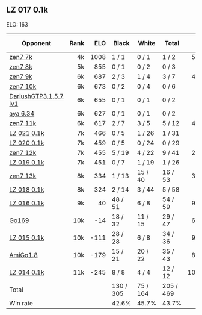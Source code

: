 ## LZ 017 0.1k ##

ELO: 163

Opponent | Rank | ELO | Black | White | Total | Win rate
---------|-----:|----:|-------|-------|-------|-------:
[zen7 7k](zen7%207k.md) | 4k | 1008 | 1 / 1 | 0 / 1 | 1 / 2 | 50.0%
[zen7 8k](zen7%208k.md) | 5k | 855 | 0 / 1 | 0 / 2 | 0 / 3 | 0.0%
[zen7 9k](zen7%209k.md) | 6k | 687 | 2 / 3 | 1 / 4 | 3 / 7 | 42.9%
[zen7 10k](zen7%2010k.md) | 6k | 673 | 0 / 2 | 0 / 4 | 0 / 6 | 0.0%
[DariushGTP3.1.5.7 lv1](DariushGTP3.1.5.7%20lv1.md) | 6k | 655 | 0 / 1 | 0 / 1 | 0 / 2 | 0.0%
[aya 6.34](aya%206.34.md) | 6k | 627 | 0 / 1 | 0 / 1 | 0 / 2 | 0.0%
[zen7 11k](zen7%2011k.md) | 6k | 617 | 2 / 7 | 3 / 5 | 5 / 12 | 41.7%
[LZ 021 0.1k](LZ%20021%200.1k.md) | 7k | 466 | 0 / 5 | 1 / 26 | 1 / 31 | 3.2%
[LZ 020 0.1k](LZ%20020%200.1k.md) | 7k | 459 | 0 / 5 | 0 / 24 | 0 / 29 | 0.0%
[zen7 12k](zen7%2012k.md) | 7k | 455 | 5 / 19 | 4 / 22 | 9 / 41 | 22.0%
[LZ 019 0.1k](LZ%20019%200.1k.md) | 7k | 451 | 0 / 7 | 1 / 19 | 1 / 26 | 3.8%
[zen7 13k](zen7%2013k.md) | 8k | 334 | 1 / 13 | 15 / 40 | 16 / 53 | 30.2%
[LZ 018 0.1k](LZ%20018%200.1k.md) | 8k | 324 | 2 / 14 | 3 / 44 | 5 / 58 | 8.6%
[LZ 016 0.1k](LZ%20016%200.1k.md) | 9k | 40 | 48 / 51 | 6 / 8 | 54 / 59 | 91.5%
[Go169](Go169.md) | 10k | -14 | 18 / 32 | 11 / 15 | 29 / 47 | 61.7%
[LZ 015 0.1k](LZ%20015%200.1k.md) | 10k | -111 | 28 / 28 | 6 / 8 | 34 / 36 | 94.4%
[AmiGo1.8](AmiGo1.8.md) | 10k | -179 | 15 / 21 | 20 / 22 | 35 / 43 | 81.4%
[LZ 014 0.1k](LZ%20014%200.1k.md) | 11k | -245 | 8 / 8 | 4 / 4 | 12 / 12 | 100.0%
Total | | | 130 / 305 | 75 / 164 | 205 / 469 | 
Win rate| | | 42.6% | 45.7% | 43.7% | 
